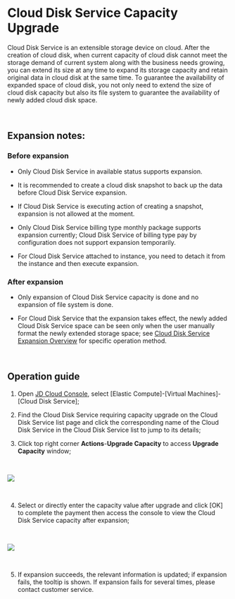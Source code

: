 # Cloud Disk Service Capacity Upgrade

Cloud Disk Service is an extensible storage device on cloud. After the creation of cloud disk, when current capacity of cloud disk cannot meet the storage demand of current system along with the business needs growing, you can extend its size at any time to expand its storage capacity and retain original data in cloud disk at the same time. To guarantee the availability of expanded space of cloud disk, you not only need to extend the size of cloud disk capacity but also its file system to guarantee the availability of newly added cloud disk space.

<br>

##  Expansion notes:

### Before expansion



- Only Cloud Disk Service in available status supports expansion.



- It is recommended to create a cloud disk snapshot to back up the data before Cloud Disk Service expansion.



- If Cloud Disk Service is executing action of creating a snapshot, expansion is not allowed at the moment.



- Only Cloud Disk Service billing type monthly package supports expansion currently; Cloud Disk Service of billing type pay by configuration does not support expansion temporarily.



- For Cloud Disk Service attached to instance, you need to detach it from the instance and then execute expansion.

### After expansion

- Only expansion of Cloud Disk Service capacity is done and no expansion of file system is done.

- For Cloud Disk Service that the expansion takes effect, the newly added Cloud Disk Service space can be seen only when the user manually format the newly extended storage space; see [Cloud Disk Service Expansion Overview](https://docs.jdcloud.com/cn/cloud-disk-service/cloud-disk-expansion-overview) for specific operation method.

<br>

##  Operation guide


1. Open [JD Cloud Console](https://console.jdcloud.com/), select [Elastic Compute]-[Virtual Machines]-[Cloud Disk Service];

2. Find the Cloud Disk Service requiring capacity upgrade on the Cloud Disk Service list page and click the corresponding name of the Cloud Disk Service in the Cloud Disk Service list to jump to its details;

3. Click top right corner **Actions**-**Upgrade Capacity** to access **Upgrade Capacity** window;

<br>

![](https://github.com/jdcloudcom/cn/blob/edit/image/Elastic-Compute/CloudDisk/cloud-disk/cloud-disk-014.jpg)

<br>


4. Select or directly enter the capacity value after upgrade and click [OK] to complete the payment then access the console to view the Cloud Disk Service capacity after expansion;

<br>

![](https://github.com/jdcloudcom/cn/blob/edit/image/Elastic-Compute/CloudDisk/cloud-disk/cloud-disk-015.jpg)

<br>

5. If expansion succeeds, the relevant information is updated; if expansion fails, the tooltip is shown. If expansion fails for several times, please contact customer service.
